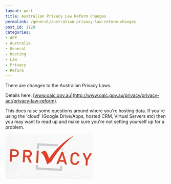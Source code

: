 ```yaml
---
layout: post
title: Australian Privacy Law Reform Changes
permalink: /general/australian-privacy-law-reform-changes
post_id: 1129
categories:
- APP
- Australia
- General
- Hosting
- Law
- Privacy
- Reform
---
```


There are changes to the Australian Privacy Laws.

Details here: [www.oaic.gov.au](http://www.oaic.gov.au/privacy/privacy-act/privacy-law-reform).

This does raise some questions around where you're hosting data. If you're using the 'cloud' (Google Drive/Apps, hosted CRM, Virtual Servers etc) then you may want to read up and make sure you're not setting yourself up for a problem.


![](/images/APP-Banner-559x1401.jpg)
